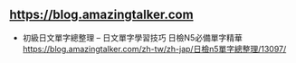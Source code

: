 ## https://blog.amazingtalker.com

- 初級日文單字總整理 – 日文單字學習技巧 日檢N5必備單字精華
  <br>https://blog.amazingtalker.com/zh-tw/zh-jap/日檢n5單字總整理/13097/
